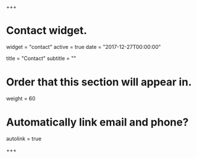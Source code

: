 +++
# Contact widget.
widget = "contact"
active = true
date = "2017-12-27T00:00:00"

title = "Contact"
subtitle = ""

# Order that this section will appear in.
weight = 60

# Automatically link email and phone?
autolink = true

+++

